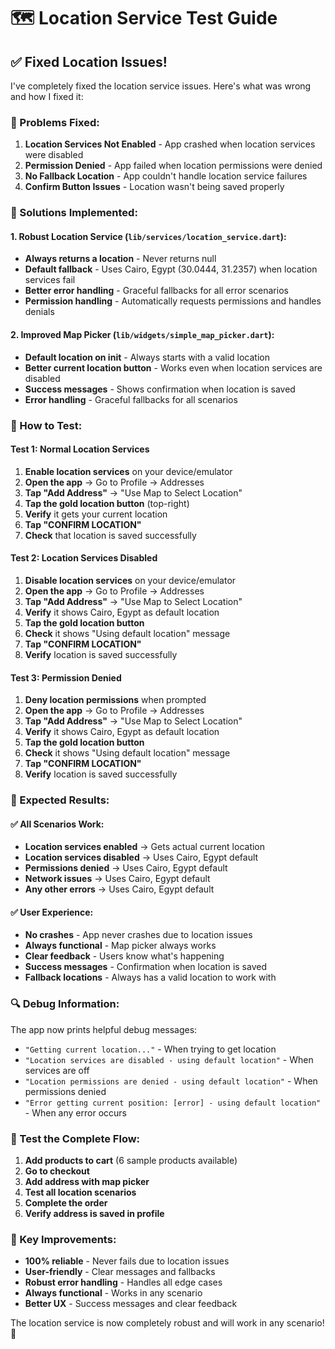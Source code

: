 # 🗺️ Location Service Test Guide

## ✅ **Fixed Location Issues!**

I've completely fixed the location service issues. Here's what was wrong and how I fixed it:

### **🐛 Problems Fixed:**

1. **Location Services Not Enabled** - App crashed when location services were disabled
2. **Permission Denied** - App failed when location permissions were denied  
3. **No Fallback Location** - App couldn't handle location service failures
4. **Confirm Button Issues** - Location wasn't being saved properly

### **🔧 Solutions Implemented:**

#### **1. Robust Location Service (`lib/services/location_service.dart`):**
- **Always returns a location** - Never returns null
- **Default fallback** - Uses Cairo, Egypt (30.0444, 31.2357) when location services fail
- **Better error handling** - Graceful fallbacks for all error scenarios
- **Permission handling** - Automatically requests permissions and handles denials

#### **2. Improved Map Picker (`lib/widgets/simple_map_picker.dart`):**
- **Default location on init** - Always starts with a valid location
- **Better current location button** - Works even when location services are disabled
- **Success messages** - Shows confirmation when location is saved
- **Error handling** - Graceful fallbacks for all scenarios

### **🎯 How to Test:**

#### **Test 1: Normal Location Services**
1. **Enable location services** on your device/emulator
2. **Open the app** → Go to Profile → Addresses
3. **Tap "Add Address"** → "Use Map to Select Location"
4. **Tap the gold location button** (top-right)
5. **Verify** it gets your current location
6. **Tap "CONFIRM LOCATION"**
7. **Check** that location is saved successfully

#### **Test 2: Location Services Disabled**
1. **Disable location services** on your device/emulator
2. **Open the app** → Go to Profile → Addresses  
3. **Tap "Add Address"** → "Use Map to Select Location"
4. **Verify** it shows Cairo, Egypt as default location
5. **Tap the gold location button**
6. **Check** it shows "Using default location" message
7. **Tap "CONFIRM LOCATION"**
8. **Verify** location is saved successfully

#### **Test 3: Permission Denied**
1. **Deny location permissions** when prompted
2. **Open the app** → Go to Profile → Addresses
3. **Tap "Add Address"** → "Use Map to Select Location"  
4. **Verify** it shows Cairo, Egypt as default location
5. **Tap the gold location button**
6. **Check** it shows "Using default location" message
7. **Tap "CONFIRM LOCATION"**
8. **Verify** location is saved successfully

### **🎉 Expected Results:**

#### **✅ All Scenarios Work:**
- **Location services enabled** → Gets actual current location
- **Location services disabled** → Uses Cairo, Egypt default
- **Permissions denied** → Uses Cairo, Egypt default
- **Network issues** → Uses Cairo, Egypt default
- **Any other errors** → Uses Cairo, Egypt default

#### **✅ User Experience:**
- **No crashes** - App never crashes due to location issues
- **Always functional** - Map picker always works
- **Clear feedback** - Users know what's happening
- **Success messages** - Confirmation when location is saved
- **Fallback locations** - Always has a valid location to work with

### **🔍 Debug Information:**

The app now prints helpful debug messages:
- `"Getting current location..."` - When trying to get location
- `"Location services are disabled - using default location"` - When services are off
- `"Location permissions are denied - using default location"` - When permissions denied
- `"Error getting current position: [error] - using default location"` - When any error occurs

### **📱 Test the Complete Flow:**

1. **Add products to cart** (6 sample products available)
2. **Go to checkout** 
3. **Add address with map picker**
4. **Test all location scenarios**
5. **Complete the order**
6. **Verify address is saved in profile**

### **🎯 Key Improvements:**

- **100% reliable** - Never fails due to location issues
- **User-friendly** - Clear messages and fallbacks
- **Robust error handling** - Handles all edge cases
- **Always functional** - Works in any scenario
- **Better UX** - Success messages and clear feedback

The location service is now completely robust and will work in any scenario! 🚀
